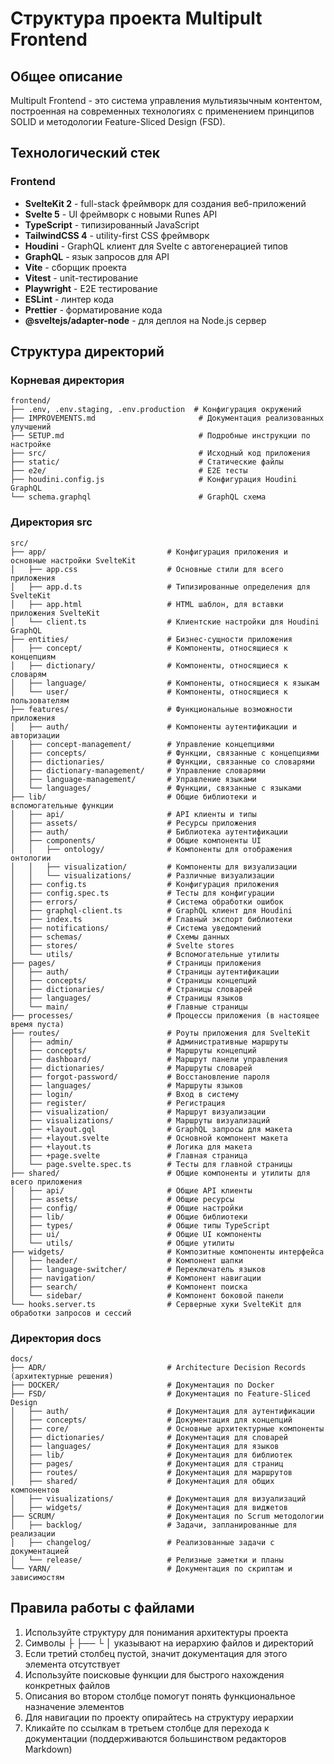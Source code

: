 # Структура проекта Multipult Frontend

## Общее описание

Multipult Frontend - это система управления мультиязычным контентом, построенная на современных технологиях с применением принципов SOLID и методологии Feature-Sliced Design (FSD).

## Технологический стек

### Frontend
- **SvelteKit 2** - full-stack фреймворк для создания веб-приложений
- **Svelte 5** - UI фреймворк с новыми Runes API
- **TypeScript** - типизированный JavaScript
- **TailwindCSS 4** - utility-first CSS фреймворк
- **Houdini** - GraphQL клиент для Svelte с автогенерацией типов
- **GraphQL** - язык запросов для API
- **Vite** - сборщик проекта
- **Vitest** - unit-тестирование
- **Playwright** - E2E тестирование
- **ESLint** - линтер кода
- **Prettier** - форматирование кода
- **@sveltejs/adapter-node** - для деплоя на Node.js сервер

## Структура директорий

### Корневая директория
```
frontend/
├── .env, .env.staging, .env.production  # Конфигурация окружений
├── IMPROVEMENTS.md                       # Документация реализованных улучшений
├── SETUP.md                              # Подробные инструкции по настройке
├── src/                                  # Исходный код приложения
├── static/                               # Статические файлы
├── e2e/                                  # E2E тесты
├── houdini.config.js                     # Конфигурация Houdini GraphQL
└── schema.graphql                        # GraphQL схема
```

### Директория src
```
src/
├── app/                           # Конфигурация приложения и основные настройки SvelteKit
│   ├── app.css                    # Основные стили для всего приложения
│   ├── app.d.ts                   # Типизированные определения для SvelteKit
│   ├── app.html                   # HTML шаблон, для вставки приложения SvelteKit
│   └── client.ts                  # Клиентские настройки для Houdini GraphQL
├── entities/                      # Бизнес-сущности приложения
│   ├── concept/                   # Компоненты, относящиеся к концепциям
│   ├── dictionary/                # Компоненты, относящиеся к словарям
│   ├── language/                  # Компоненты, относящиеся к языкам
│   └── user/                      # Компоненты, относящиеся к пользователям
├── features/                      # Функциональные возможности приложения
│   ├── auth/                      # Компоненты аутентификации и авторизации
│   ├── concept-management/        # Управление концепциями
│   ├── concepts/                  # Функции, связанные с концепциями
│   ├── dictionaries/              # Функции, связанные со словарями
│   ├── dictionary-management/     # Управление словарями
│   ├── language-management/       # Управление языками
│   └── languages/                 # Функции, связанные с языками
├── lib/                           # Общие библиотеки и вспомогательные функции
│   ├── api/                       # API клиенты и типы
│   ├── assets/                    # Ресурсы приложения
│   ├── auth/                      # Библиотека аутентификации
│   ├── components/                # Общие компоненты UI
│   │   ├── ontology/              # Компоненты для отображения онтологии
│   │   ├── visualization/         # Компоненты для визуализации
│   │   └── visualizations/        # Различные визуализации
│   ├── config.ts                  # Конфигурация приложения
│   ├── config.spec.ts             # Тесты для конфигурации
│   ├── errors/                    # Система обработки ошибок
│   ├── graphql-client.ts          # GraphQL клиент для Houdini
│   ├── index.ts                   # Главный экспорт библиотеки
│   ├── notifications/             # Система уведомлений
│   ├── schemas/                   # Схемы данных
│   ├── stores/                    # Svelte stores
│   └── utils/                     # Вспомогательные утилиты
├── pages/                         # Страницы приложения
│   ├── auth/                      # Страницы аутентификации
│   ├── concepts/                  # Страницы концепций
│   ├── dictionaries/              # Страницы словарей
│   ├── languages/                 # Страницы языков
│   └── main/                      # Главные страницы
├── processes/                     # Процессы приложения (в настоящее время пуста)
├── routes/                        # Роуты приложения для SvelteKit
│   ├── admin/                     # Административные маршруты
│   ├── concepts/                  # Маршруты концепций
│   ├── dashboard/                 # Маршрут панели управления
│   ├── dictionaries/              # Маршруты словарей
│   ├── forgot-password/           # Восстановление пароля
│   ├── languages/                 # Маршруты языков
│   ├── login/                     # Вход в систему
│   ├── register/                  # Регистрация
│   ├── visualization/             # Маршрут визуализации
│   ├── visualizations/            # Маршруты визуализаций
│   ├── +layout.gql                # GraphQL запросы для макета
│   ├── +layout.svelte             # Основной компонент макета
│   ├── +layout.ts                 # Логика для макета
│   ├── +page.svelte               # Главная страница
│   └── page.svelte.spec.ts        # Тесты для главной страницы
├── shared/                        # Общие компоненты и утилиты для всего приложения
│   ├── api/                       # Общие API клиенты
│   ├── assets/                    # Общие ресурсы
│   ├── config/                    # Общие настройки
│   ├── lib/                       # Общие библиотеки
│   ├── types/                     # Общие типы TypeScript
│   ├── ui/                        # Общие UI компоненты
│   └── utils/                     # Общие утилиты
├── widgets/                       # Композитные компоненты интерфейса
│   ├── header/                    # Компонент шапки
│   ├── language-switcher/         # Переключатель языков
│   ├── navigation/                # Компонент навигации
│   ├── search/                    # Компонент поиска
│   └── sidebar/                   # Компонент боковой панели
└── hooks.server.ts                # Серверные хуки SvelteKit для обработки запросов и сессий
```

### Директория docs
```
docs/
├── ADR/                           # Architecture Decision Records (архитектурные решения)
├── DOCKER/                        # Документация по Docker
├── FSD/                           # Документация по Feature-Sliced Design
│   ├── auth/                      # Документация для аутентификации
│   ├── concepts/                  # Документация для концепций
│   ├── core/                      # Основные архитектурные компоненты
│   ├── dictionaries/              # Документация для словарей
│   ├── languages/                 # Документация для языков
│   ├── lib/                       # Документация для библиотек
│   ├── pages/                     # Документация для страниц
│   ├── routes/                    # Документация для маршрутов
│   ├── shared/                    # Документация для общих компонентов
│   ├── visualizations/            # Документация для визуализаций
│   ├── widgets/                   # Документация для виджетов
├── SCRUM/                         # Документация по Scrum методологии
│   ├── backlog/                   # Задачи, запланированные для реализации
│   ├── changelog/                 # Реализованные задачи с документацией
│   └── release/                   # Релизные заметки и планы
└── YARN/                          # Документация по скриптам и зависимостям
```

## Правила работы с файлами

1. Используйте структуру для понимания архитектуры проекта
2. Символы ├ ├── └ │ указывают на иерархию файлов и директорий
3. Если третий столбец пустой, значит документация для этого элемента отсутствует
4. Используйте поисковые функции для быстрого нахождения конкретных файлов
5. Описания во втором столбце помогут понять функциональное назначение элементов
6. Для навигации по проекту опирайтесь на структуру иерархии
7. Кликайте по ссылкам в третьем столбце для перехода к документации (поддерживаются большинством редакторов Markdown)